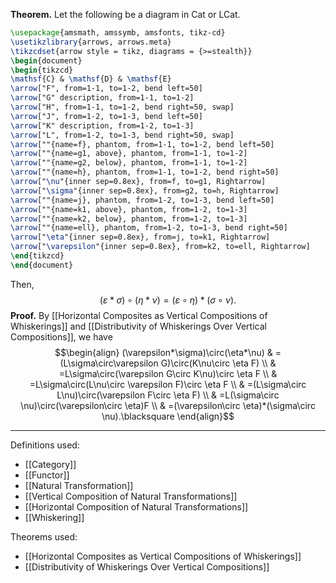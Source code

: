 **Theorem.** Let the following be a diagram in $\mathsf{Cat}$ or $\mathsf{LCat}$.

```tikz
\usepackage{amsmath, amssymb, amsfonts, tikz-cd}
\usetikzlibrary{arrows, arrows.meta}
\tikzcdset{arrow style = tikz, diagrams = {>=stealth}}
\begin{document}
\begin{tikzcd}
\mathsf{C} & \mathsf{D} & \mathsf{E}
\arrow["F", from=1-1, to=1-2, bend left=50]
\arrow["G" description, from=1-1, to=1-2]
\arrow["H", from=1-1, to=1-2, bend right=50, swap]
\arrow["J", from=1-2, to=1-3, bend left=50]
\arrow["K" description, from=1-2, to=1-3]
\arrow["L", from=1-2, to=1-3, bend right=50, swap]
\arrow[""{name=f}, phantom, from=1-1, to=1-2, bend left=50]
\arrow[""{name=g1, above}, phantom, from=1-1, to=1-2]
\arrow[""{name=g2, below}, phantom, from=1-1, to=1-2]
\arrow[""{name=h}, phantom, from=1-1, to=1-2, bend right=50]
\arrow["\nu"{inner sep=0.8ex}, from=f, to=g1, Rightarrow]
\arrow["\sigma"{inner sep=0.8ex}, from=g2, to=h, Rightarrow]
\arrow[""{name=j}, phantom, from=1-2, to=1-3, bend left=50]
\arrow[""{name=k1, above}, phantom, from=1-2, to=1-3]
\arrow[""{name=k2, below}, phantom, from=1-2, to=1-3]
\arrow[""{name=ell}, phantom, from=1-2, to=1-3, bend right=50]
\arrow["\eta"{inner sep=0.8ex}, from=j, to=k1, Rightarrow]
\arrow["\varepsilon"{inner sep=0.8ex}, from=k2, to=ell, Rightarrow]
\end{tikzcd}
\end{document}
```

Then, $$(\varepsilon*\sigma)\circ(\eta*\nu)=(\varepsilon\circ \eta)*(\sigma\circ \nu).$$
**Proof.** By [[Horizontal Composites as Vertical Compositions of Whiskerings]] and [[Distributivity of Whiskerings Over Vertical Compositions]], we have
$$\begin{align}
(\varepsilon*\sigma)\circ(\eta*\nu) & =(L\sigma\circ\varepsilon G)\circ(K\nu\circ \eta F) \\
 & =L\sigma\circ(\varepsilon G\circ K\nu)\circ \eta F \\
 & =L\sigma\circ(L\nu\circ \varepsilon F)\circ \eta F \\
 & =(L\sigma\circ L\nu)\circ(\varepsilon F\circ \eta F) \\
 & =L(\sigma\circ \nu)\circ(\varepsilon\circ \eta)F \\
 & =(\varepsilon\circ \eta)*(\sigma\circ \nu).\blacksquare
\end{align}$$
***
Definitions used:
- [[Category]]
- [[Functor]]
- [[Natural Transformation]]
- [[Vertical Composition of Natural Transformations]]
- [[Horizontal Composition of Natural Transformations]]
- [[Whiskering]]

Theorems used:
- [[Horizontal Composites as Vertical Compositions of Whiskerings]]
- [[Distributivity of Whiskerings Over Vertical Compositions]]